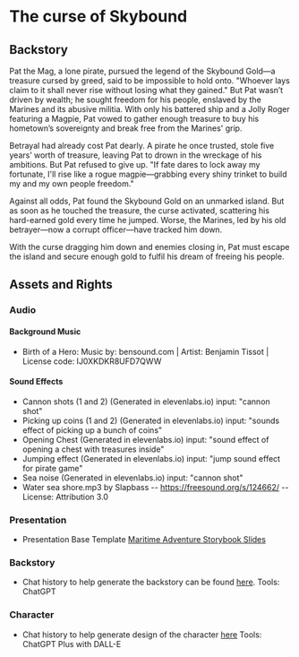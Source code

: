 # The curse of Skybound

## Backstory
Pat the Mag, a lone pirate, pursued the legend of the Skybound Gold—a treasure cursed by greed, said to be impossible to hold onto. "Whoever lays claim to it shall never rise without losing what they gained."  But Pat wasn’t driven by wealth; he sought freedom for his people, enslaved by the Marines and its abusive militia. With only his battered ship and a Jolly Roger featuring a Magpie, Pat vowed to gather enough treasure to buy his hometown’s sovereignty and break free from the Marines' grip.


Betrayal had already cost Pat dearly. A pirate he once trusted, stole five years’ worth of treasure, leaving Pat to drown in the wreckage of his ambitions. But Pat refused to give up. "If fate dares to lock away my fortunate, I'll rise like a rogue magpie—grabbing every shiny trinket to build my and my own people freedom."


Against all odds, Pat found the Skybound Gold on an unmarked island. But as soon as he touched the treasure, the curse activated, scattering his hard-earned gold every time he jumped. Worse, the Marines, led by his old betrayer—now a corrupt officer—have tracked him down.


With the curse dragging him down and enemies closing in, Pat must escape the island and secure enough gold to fulfil his dream of freeing his people.


## Assets and Rights

### Audio

#### Background Music
- Birth of a Hero: Music by: bensound.com | Artist: Benjamin Tissot | License code: IJ0XKDKR8UFD7QWW

#### Sound Effects
- Cannon shots (1 and 2) (Generated in elevenlabs.io) input: "cannon shot" 
- Picking up coins (1 and 2) (Generated in elevenlabs.io) input: "sounds effect of picking up a bunch of coins" 
- Opening Chest (Generated in elevenlabs.io) input: "sound effect of opening a chest with treasures inside"
- Jumping effect (Generated in elevenlabs.io) input: "jump sound effect for pirate game"
- Sea noise (Generated in elevenlabs.io) input: "cannon shot" 
- Water sea shore.mp3 by Slapbass -- https://freesound.org/s/124662/ -- License: Attribution 3.0


### Presentation
- Presentation Base Template [Maritime Adventure Storybook Slides](https://www.slidescarnival.com/template/maritime-adventure-storybook/59717)

### Backstory
- Chat history to help generate the backstory can be found [here](Docs/backstory-chat-ref.txt). Tools: ChatGPT

### Character
- Chat history to help generate design of the character [here](Docs/char-draw-ref.txt) Tools: ChatGPT Plus with DALL-E


